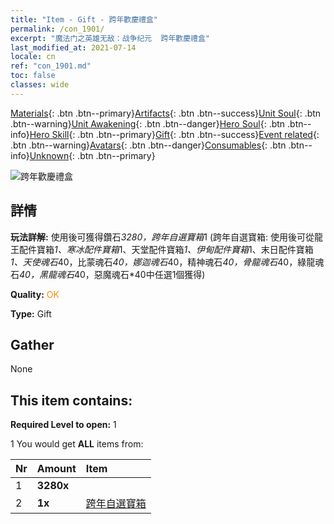 ```yaml
---
title: "Item - Gift - 跨年歡慶禮盒"
permalink: /con_1901/
excerpt: "魔法门之英雄无敌：战争纪元  跨年歡慶禮盒"
last_modified_at: 2021-07-14
locale: cn
ref: "con_1901.md"
toc: false
classes: wide
---
```

 [Materials](/ItemsCN/){: .btn .btn--primary}[Artifacts](/ItemsCN/Artifacts/){: .btn .btn--success}[Unit Soul](/ItemsCN/UnitSoul/){: .btn .btn--warning}[Unit Awakening](/ItemsCN/UnitAwakening/){: .btn .btn--danger}[Hero Soul](/ItemsCN/HeroSoul/){: .btn .btn--info}[Hero Skill](/ItemsCN/HeroSkill/){: .btn .btn--primary}[Gift](/ItemsCN/Gift/){: .btn .btn--success}[Event related](/ItemsCN/Events/){: .btn .btn--warning}[Avatars](/ItemsCN/Avatars/){: .btn .btn--danger}[Consumables](/ItemsCN/Consumables/){: .btn .btn--info}[Unknown](/ItemsCN/Unknown/){: .btn .btn--primary}

 ![跨年歡慶禮盒](/images/t/i_907074.png)

## 詳情
 **玩法詳解:** 使用後可獲得鑽石*3280，跨年自選寶箱*1 (跨年自選寶箱: 使用後可從龍王配件寶箱*1、寒冰配件寶箱*1、天堂配件寶箱*1、伊甸配件寶箱*1、末日配件寶箱*1、天使魂石*40，比蒙魂石*40，娜迦魂石*40，精神魂石*40，骨龍魂石*40，綠龍魂石*40，黑龍魂石*40，惡魔魂石*40中任選1個獲得)

 **Quality:** <span style="color: #FF8C00">OK</span>

 **Type:** Gift

## Gather

  None

## This item contains:

 **Required Level to open:** 1

 1 You would get **ALL** items  from:

  | Nr | Amount |     Item    |
  |:---|:-------|:------------|
  | 1 |  **3280x** | <i class="fas fa-gem"/> |  | 
  | 2 |  **1x** | [跨年自選寶箱](/cn/Items/con_1904/) |  | 
